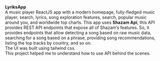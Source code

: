 __LyriksApp__</br>
A music player ReactJS app with a modern homepage, fully-fledged music player, search, lyrics, song exploration features, search, popular music around you, and worldwide top charts.
This app uses __Shazam Api__, this API provides REST API endpoints that expose all of Shazam’s features. So, it provides endpoints that allow detecting a song based on raw music data, searching for a song based on a phrase, providing song recommendations, listing the top tracks by country, and so on.</br>
The UI was built using tailwind css.</br>
This project helped me to understand how to use API behind the scenes.</br>
